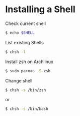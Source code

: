 # Installing a Shell

Check current shell

```bash
$ echo $SHELL
```

List existing Shells

```bash
$ chsh -l
```

Install zsh on Archlinux

```bash
$ sudo pacman -S zsh
```

Change shell

```bash
$ chsh -s /bin/zsh
```

or 

```bash
$ chsh -s /bin/bash
```